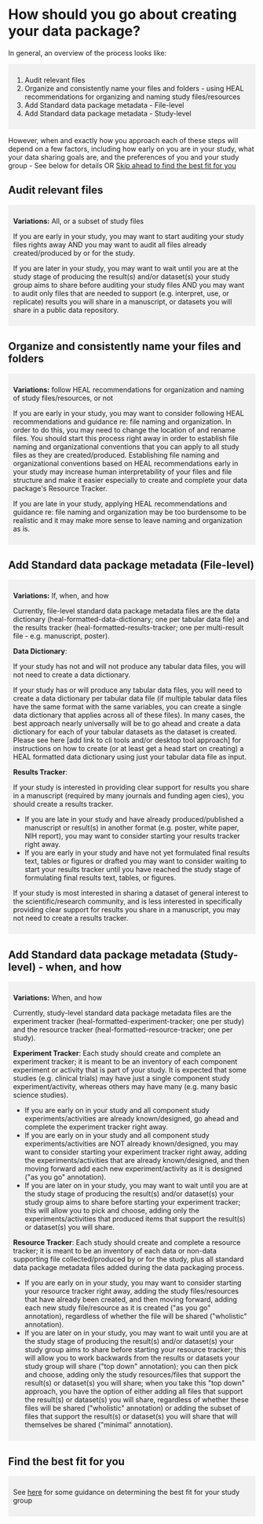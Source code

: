 # How should you go about creating your data package? 

In general, an overview of the process looks like: 

<div markdown="1" style="background-color:rgba(0, 0, 0, 0.0470588); text-align:left; vertical-align: top; padding:10px 10px;">

1. Audit relevant files
2. Organize and consistently name your files and folders - using HEAL recommendations for organizing and naming study files/resources
3. Add Standard data package metadata - File-level
4. Add Standard data package metadata - Study-level

</div>

However, when and exactly how you approach each of these steps will depend on a few factors, including how early on you are in your study, what your data sharing goals are, and the preferences of you and your study group - See below for details OR [Skip ahead to find the best fit for you](../guide/index.md)

## Audit relevant files

<div markdown="1" style="background-color:rgba(0, 0, 0, 0.0470588); text-align:left; vertical-align: top; padding:10px 10px;">

**Variations:** All, or a subset of study files

If you are early in your study, you may want to start auditing your study files rights away AND you may want to audit all files already created/produced by or for the study. 

If you are later in your study, you may want to wait until you are at the study stage of producing the result(s) and/or dataset(s) your study group aims to share before auditing your study files AND you may want to audit only files that are needed to support (e.g. interpret, use, or replicate) results you will share in a manuscript, or datasets you will share in a public data repository.  

</div>

## Organize and consistently name your files and folders 

<div markdown="1" style="background-color:rgba(0, 0, 0, 0.0470588); text-align:left; vertical-align: top; padding:10px 10px;">

**Variations:** follow HEAL recommendations for organization and naming of study files/resources, or not

If you are early in your study, you may want to consider following HEAL recommendations and guidance re: file naming and organization. In order to do this, you may need to change the location of and rename files. You should start this process right away in order to establish file naming and organizational conventions that you can apply to all study files as they are created/produced. Establishing file naming and organizational conventions based on HEAL recommendations early in your study may increase human interpretability of your files and file structure and make it easier especially to create and complete your data package's Resource Tracker. 

If you are late in your study, applying HEAL recommendations and guidance re: file naming and organization may be too burdensome to be realistic and it may make more sense to leave naming and organization as is.

</div>

## Add Standard data package metadata (File-level)  

<div markdown="1" style="background-color:rgba(0, 0, 0, 0.0470588); text-align:left; vertical-align: top; padding:10px 10px;">

**Variations:** If, when, and how

Currently, file-level standard data package metadata files are the data dictionary (heal-formatted-data-dictionary; one per tabular data file) and the results tracker (heal-formatted-results-tracker; one per multi-result file - e.g. manuscript, poster).

**Data Dictionary**: 

If your study has not and will not produce any tabular data files, you will not need to create a data dictionary. 

If your study has or will produce any tabular data files, you will need to create a data dictionary per tabular data file (if multiple tabular data files have the same format with the same variables, you can create a single data dictionary that applies across all of these files). In many cases, the best approach nearly universally will be to go ahead and create a data dictionary for each of your tabular datasets as the dataset is created. Please see here [add link to cli tools and/or desktop tool approach] for instructions on how to create (or at least get a head start on creating) a HEAL formatted data dictionary using just your tabular data file as input.     

**Results Tracker**: 

If your study is interested in providing clear support for results you share in a manuscript (required by many journals and funding agen cies), you should create a results tracker. 

* If you are late in your study and have already produced/published a manuscript or result(s) in another format (e.g. poster, white paper, NIH report), you may want to consider starting your results tracker right away. 
* If you are early in your study and have not yet formulated final results text, tables or figures or drafted you may want to consider waiting to start your results tracker until you have reached the study stage of formulating final results text, tables, or figures. 

If your study is most interested in sharing a dataset of general interest to the scientific/research community, and is less interested in specifically providing clear support for results you share in a manuscript, you may not need to create a results tracker. 

</div>

## Add Standard data package metadata (Study-level) - when, and how

<div markdown="1" style="background-color:rgba(0, 0, 0, 0.0470588); text-align:left; vertical-align: top; padding:10px 10px;">

**Variations:** When, and how

Currently, study-level standard data package metadata files are the experiment tracker (heal-formatted-experiment-tracker; one per study) and the resource tracker (heal-formatted-resource-tracker; one per study).

**Experiment Tracker**: Each study should create and complete an experiment tracker; it is meant to be an inventory of each component experiment or activity that is part of your study. It is expected that some studies (e.g. clinical trials) may have just a single component study experiment/activity, whereas others may have many (e.g. many basic science studies). 

* If you are early on in your study and all component study experiments/activities are already known/designed, go ahead and complete the experiment tracker right away. 
* If you are early on in your study and all component study experiments/activities are NOT already known/designed, you may want to consider starting your experiment tracker right away, adding the experiments/activities that are already known/designed, and then moving forward add each new experiment/activity as it is designed ("as you go" annotation). 
* If you are later on in your study, you may want to wait until you are at the study stage of producing the result(s) and/or dataset(s) your study group aims to share before starting your experiment tracker; this will allow you to pick and choose, adding only the experiments/activities that produced items that support the result(s) or dataset(s) you will share.   

**Resource Tracker**: Each study should create and complete a resource tracker; it is meant to be an inventory of each data or non-data supporting file collected/produced by or for the study, plus all standard data package metadata files added during the data packaging process. 

* If you are early on in your study, you may want to consider starting your resource tracker right away, adding the study files/resources that have already been created, and then moving forward, adding each new study file/resource as it is created ("as you go" annotation), regardless of whether the file will be shared ("wholistic" annotation). 
* If you are later on in your study, you may want to wait until you are at the study stage of producing the result(s) and/or dataset(s) your study group aims to share before starting your resource tracker; this will allow you to work backwards from the results or datasets your study group will share ("top down" annotation); you can then pick and choose, adding only the study resources/files that support the result(s) or dataset(s) you will share; when you take this "top down" approach, you have the option of either adding all files that support the result(s) or dataset(s) you will share, regardless of whether these files will be shared ("wholistic" annotation) or adding the subset of files that support the result(s) or dataset(s) you will share that will themselves be shared ("minimal" annotation). 

</div>

## Find the best fit for you

<div markdown="1" style="background-color:rgba(0, 0, 0, 0.0470588); text-align:left; vertical-align: top; padding:10px 10px;">

See [here](../guide/index.md) for some guidance on determining the best fit for your study group

</div>